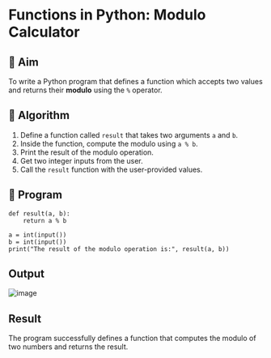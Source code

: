 # Functions in Python: Modulo Calculator

## 🎯 Aim
To write a Python program that defines a function which accepts two values and returns their **modulo** using the `%` operator.

## 🧠 Algorithm
1. Define a function called `result` that takes two arguments `a` and `b`.
2. Inside the function, compute the modulo using `a % b`.
3. Print the result of the modulo operation.
4. Get two integer inputs from the user.
5. Call the `result` function with the user-provided values.

## 🧾 Program
```
def result(a, b):
    return a % b

a = int(input())
b = int(input())
print("The result of the modulo operation is:", result(a, b))
```

## Output
![image](https://github.com/user-attachments/assets/7e13c908-12a8-4e11-9bc3-bb0af82411ff)

## Result
The program successfully defines a function that computes the modulo of two numbers and returns the result.
